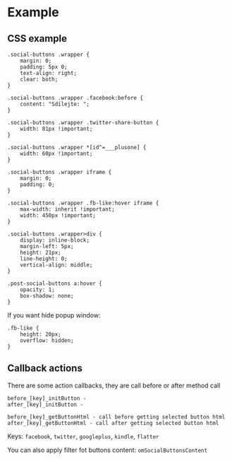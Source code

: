 # Example

## CSS example

```
.social-buttons .wrapper {
	margin: 0;
	padding: 5px 0;
	text-align: right;
	clear: both;
}

.social-buttons .wrapper .facebook:before {
	content: "Sdílejte: ";
}

.social-buttons .wrapper .twitter-share-button {
	width: 81px !important;
}

.social-buttons .wrapper *[id^=___plusone] {
	width: 60px !important;
}

.social-buttons .wrapper iframe {
	margin: 0;
	padding: 0;
}

.social-buttons .wrapper .fb-like:hover iframe {
	max-width: inherit !important;
	width: 450px !important;
}

.social-buttons .wrapper>div {
	display: inline-block;
	margin-left: 5px;
	height: 21px;
	line-height: 0;
	vertical-align: middle;
}

.post-social-buttons a:hover {
	opacity: 1;
	box-shadow: none;
}
```

If you want hide popup window:

```
.fb-like {
	height: 20px;
	overflow: hidden;
}
```

## Callback actions

There are some action callbacks, they are call before or after method call

```
before_[key]_initButton -
after_[key]_initButton -

before_[key]_getButtonHtml - call before getting selected button html
after_[key]_getButtonHtml - call after getting selected button html
```

Keys: ```facebook```, ```twitter```, ```googleplus```, ```kindle```, ```flatter```

You can also apply filter fot buttons content: ```omSocialButtonsContent```

